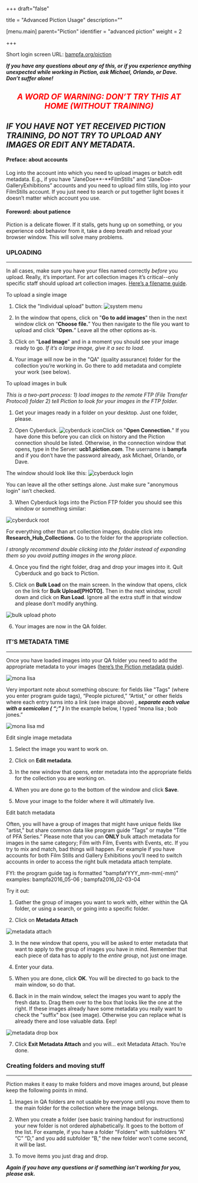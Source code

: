 +++
draft="false"

title = "Advanced Piction Usage"
description=""

[menu.main]
parent="Piction"
identifier = "advanced piction"
weight = 2

+++

Short login screen URL: [bampfa.org/piction](http://bampfa.org/piction)

**_If you have any questions about any of this, or if you experience anything unexpected while working in Piction, ask Michael, Orlando, or Dave. Don’t suffer alone!_**


## <p style="color:red; text-align:center">**_A WORD OF WARNING: DON’T TRY THIS AT HOME (WITHOUT TRAINING)_**</p>
## **_IF YOU HAVE NOT YET RECEIVED PICTION TRAINING, DO NOT TRY TO UPLOAD ANY IMAGES OR EDIT ANY METADATA._**


#### Preface: about accounts

Log into the account into which you need to upload images or batch edit metadata. E.g., if you have "JaneDoe**-**FilmStills" and “JaneDoe-GalleryExhibitions” accounts and you need to upload film stills, log into your FilmStills account. If you just need to search or put together light boxes it doesn’t matter which account you use.

#### Foreword: about patience

Piction is a delicate flower. If it stalls, gets hung up on something, or you experience odd behavior from it, take a deep breath and reload your browser window. This will solve many problems.

### UPLOADING
----

In all cases, make sure you have your files named correctly *before* you upload. Really, it’s important. For art collection images it’s critical--only specific staff should upload art collection images. [Here’s a filename guide](https://docs.google.com/a/berkeley.edu/document/d/1gvPV2pyvgX9XgkxrmfKdFI4W6wJ48Z9RK451e4hhUDM/edit?usp=sharing).

To upload a single image

1) Click the "Individual upload" button: ![system menu](https://lh3.googleusercontent.com/X2xNzIHtm14pmgXDrw_QIN4JGcHE1SwDjVCR0C0-YlqP1rZvZsy8clVGHsw9KiDGuYPmU2IZdcCvMKu9mBwBFHg5BkZMUxPzxWp2A2ib1gmKOYUgf03y5qO40B3ii_fTZPQt5BOr)

2) In the window that opens, click on "**Go to add images**" then in the next window click on “**Choose file.**” You then navigate to the file you want to upload and click “**Open.**” Leave all the other options as-is.

3) Click on "**Load Image**" and in a moment you should see your image ready to go. *If it’s a large image, give it a sec to load*.

4) Your image will now be in the "QA" (quality assurance) folder for the collection you’re working in. Go there to add metadata and complete your work (see below).

To upload images in bulk

*This is a two-part process: 1) load images to the remote FTP (File Transfer Protocol) folder 2) tell Piction to look for your images in the FTP folder.*

1) Get your images ready in a folder on your desktop. Just one folder, please. 

2) Open Cyberduck. ![cyberduck icon](https://lh4.googleusercontent.com/NEUFLzyOvCNNtJsAkp1qt5n0MrbVmDLea15OPdjLaxj02-sBXcUNumwjB9A5iRrKQca6hXJOMsllnEpKQAphtGJ6_Ny-DtwF_0z09851YNfCYhg8vgOYmRXPyGKPmuf00mFbGEQm)Click on "**Open Connection.**" If you have done this before you can click on history and the Piction connection should be listed. Otherwise, in the connection window that opens, type in the Server: **ucb1.piction.com**. The username is **bampfa** and if you don’t have the password already, ask Michael, Orlando, or Dave. 

The window should look like this: ![cyberduck login](https://lh5.googleusercontent.com/_vS-_MaNpS_XAgYogr8wA9UYKpYEPVHTneO2ce20CeAHJHde51caARoO8cK22VNbHct5tyno2vn23efoldTqvg9e5-cpi4QQLZE_iJznq2fq0OLfsUG_SAp58W39eKgro4rJrNiA)

You can leave all the other settings alone. Just make sure "anonymous login" isn’t checked.

3) When Cyberduck logs into the Piction FTP folder you should see this window or something similar:

![cyberduck root](https://lh4.googleusercontent.com/K-yTuKXpnAbB6oZ4tEmrMgG-l9xTKN5oSpMM_qLaDkpaJw6rF8jhO_N7arNrO_ejZdavDUkJiJz56LdLApW89cNzr7KKbM0PfGIZA-R4CDnO6j5oUFtc4F001hxxp8D3fZ4sZIeL)

For everything other than art collection images, double click into **Research_Hub_Collections.** Go to the folder for the appropriate collection.

*I strongly recommend double clicking into the folder instead of expanding them so you avoid putting images in the wrong place.*

4) Once you find the right folder, drag and drop your images into it. Quit Cyberduck and go back to Piction.

5) Click on **Bulk Load** on the main screen. In the window that opens, click on the link for  **Bulk Upload[PHOTO].** Then in the next window, scroll down and click on **Run Load**. Ignore all the extra stuff in that window and please don’t modify anything.

![bulk upload photo](https://lh5.googleusercontent.com/paiwzQhErbaAirEaOfqUSRg45m0joj3QgJGSj3NESX4bxJTd0Y1DrWLndgVLo4-gJ45XczizXhANi0p1ShOPMIkfgI5re56kiOz0s2GNxQH6GAKqXeAJiBY4N-jigF-FCqI1pWr8)

6) Your images are now in the QA folder.

### IT’S METADATA TIME
----

Once you have loaded images into your QA folder you need to add the appropriate metadata to your images ([here’s the Piction metadata guide](https://drive.google.com/open?id=15ZfRbz16NZaRjWAGs6aCE2R7G_jbtgRbNe-79aBNxps)).

![mona lisa](https://lh4.googleusercontent.com/UJ80nsvD6r9ZceXkmQckNFvEpw4DR-svaW9uInmQD40g41Naf7LMA2SQG1x5SB2WIbZmlOWGCIRRZOqUMOAA8x4LjG6Up9Lv_3H4QAkTRlFYAHRiUq1StrEDzRmJeqNl0ZYDMS_a?height=400px)

Very important note about something obscure: for fields like "Tags" (where you enter program guide tags), “People pictured,” “Artist,” or other fields where each entry turns into a link (see image above) , **_separate each value with a semicolon ( “;” )_** In the example below, I typed “mona lisa ; bob jones.”

![mona lisa md](https://lh3.googleusercontent.com/6nl4E4Zj9UIKSqMFPtWBLEVy2bUTL336p0gOgbv0AZycYx4u-FUq1fwBDce3axTTLUvNCS1_5Zdd2SS0WNxrVku2LpBF_LFjrisGa8sA0QBfTh963r4nRHxMF8ypk6NjhaafC-ok?width=250px)

Edit single image metadata

1) Select the image you want to work on.

2) Click on **Edit metadata**.

3) In the new window that opens, enter metadata into the appropriate fields for the collection you are working on. 

4) When you are done go to the bottom of the window and click **Save**. 

5) Move your image to the folder where it will ultimately live. 

Edit batch metadata

Often, you will have a group of images that might have unique fields like "artist," but share common data like program guide “Tags” or maybe “Title of PFA Series.” Please note that you can **ONLY** bulk attach metadata for images in the same category; Film with Film, Events with Events, etc. If you try to mix and match, bad things will happen. For example if you have accounts for both Film Stills and Gallery Exhibitions you’ll need to switch accounts in order to access the right bulk metadata attach template.

FYI: the program guide tag is formatted "bampfaYYYY_mm-mm(-mm)" examples: bampfa2016_05-06 ; bampfa2016_02-03-04

 Try it out:

1) Gather the group of images you want to work with, either within the QA folder, or using a search, or going into a specific folder.

2) Click on **Metadata Attach**

![metadata attach](https://lh3.googleusercontent.com/NsWvMAWh5WU-k_SbeLHqYJaVKmTtFcjktifWn1xP3MPrMhq86hnzxiTr6ARJVIrAKAIFm344dA9cfL-OPi_YsdOZb1lkHgOlIqwKImgOI-dM59TI1ZXDWSHcX-c2l6_9MBkGVIkc?width=300px)

3) In the new window that opens, you will be asked to enter metadata that want to apply to the group of images you have in mind. Remember that each piece of data has to apply to the *entire group*, not just one image. 

4) Enter your data.

5) When you are done, click **OK**. You will be directed to go back to the main window, so do that. 

6) Back in in the main window, select the images you want to apply the fresh data to. Drag them over to the box that looks like the one at the right. If these images already have some metadata you really want to check the "suffix" box (see image). Otherwise you can replace what is already there and lose valuable data. Eep!

![metadata drop box](https://lh6.googleusercontent.com/J6ld1scP0SABCYFTeQPmFtpnukp_O6HBFaRfejwACgXFyU4IP9uadfYsUCX3mes3BOiCQDaDTvRqYR2AEoXoBdUse4EG49R5RTeIcgWBM5HMeK-ts7aHr-mHuYw3BXJxozl_P07k)

7) Click **Exit Metadata Attach** and you will… exit Metadata Attach. You’re done.

### Creating folders and moving stuff
----

Piction makes it easy to make folders and move images around, but please keep the following points in mind. 

1) Images in QA folders are not usable by everyone until you move them to the main folder for the collection where the image belongs. 

2) When you create a folder (see basic training handout for instructions) your new folder is not ordered alphabetically. It goes to the bottom of the list. For example, if you have a folder "Folders" with subfolders “A” “C” “D,” and you add subfolder “B,” the new folder won’t come second, it will be last. 

3) To move items you just drag and drop.

**_Again if you have any questions or if something isn’t working for you, please ask._**